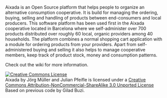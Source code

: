 Aixada is an Open Source platform that helps people to organize an alternative consumption cooperative. It is build for managing the
ordering, buying, selling and handling of products between end-consumers and local producers. This software platform has been used first in the 
Aixada cooperative located in Barcelona where we self-administer over 700 products distributed over roughly 60 local, organic providers among 
40 households. The platform combines a normal shopping cart application with a module for ordering products from your providers. Apart from 
self-administered buying and selling it also helps to manage cooperative members, keep track of product stock, money and consumption patterns. 

Check out the wiki for more information.

<a rel="license" href="http://creativecommons.org/licenses/by-nc-sa/3.0/deed.en_US"><img alt="Creative Commons License" style="border-width:0" src="http://i.creativecommons.org/l/by-nc-sa/3.0/88x31.png" /></a><br /><span xmlns:dct="http://purl.org/dc/terms/" property="dct:title">Aixada</span> by <span xmlns:cc="http://creativecommons.org/ns#" property="cc:attributionName">Jörg Müller and Julian Pfeifle</span> is licensed under a <a rel="license" href="http://creativecommons.org/licenses/by-nc-sa/3.0/deed.en_US">Creative Commons Attribution-NonCommercial-ShareAlike 3.0 Unported License</a><br/>Based on previous code by Gilad Buzi.